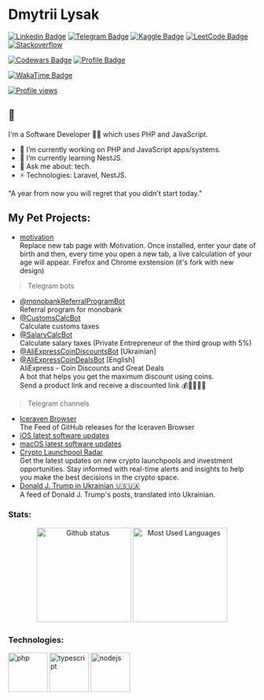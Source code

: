 # Dmytrii Lysak
[![Linkedin Badge](https://img.shields.io/badge/LinkedIn-0077B5?style=for-the-badge&logo=linkedin&logoColor=white)](https://ua.linkedin.com/in/dmytrii-lysak/en)
[![Telegram Badge](https://img.shields.io/badge/Telegram-2CA5E0?style=for-the-badge&logo=telegram&logoColor=white)](https://lysak.t.me/)
[![Kaggle Badge](https://img.shields.io/badge/Kaggle-20BEFF?style=for-the-badge&logo=Kaggle&logoColor=white)](https://www.kaggle.com/dlysak)
[![LeetCode Badge](https://img.shields.io/badge/-LeetCode-FFA116?style=for-the-badge&logo=LeetCode&logoColor=black)](https://leetcode.com/Lysak/)
[![Stackoverflow](https://img.shields.io/stackexchange/stackoverflow/r/2406903?style=for-the-badge&logo=stackoverflow&logoColor=white&label=Stackoverflow&labelColor=%23fe7a16&color=%23fe7a16&cacheSeconds=3600&link=https%3A%2F%2Fstackoverflow.com%2Fusers%2F2406903%2Flysak)](https://stackoverflow.com/users/2406903/lysak)

[![Codewars Badge](https://img.shields.io/badge/Codewars-B1361E?style=for-the-badge&logo=Codewars&logoColor=white)](https://www.codewars.com/users/Lysak/)
[![Profile Badge](https://img.shields.io/badge/Profile%20Visitors-172B4D?style=for-the-badge&logo=Opsgenie&logoColor=white)](https://github.com/lysak/)

[![WakaTime Badge](https://wakatime.com/badge/user/e792cd22-946b-4732-8807-9e19686083b5.svg)](https://wakatime.com/@Lysak)

[![Profile views](https://u8views.com/api/v1/github/profiles/4108154/views/day-week-month-total-count.svg)](https://u8views.com/github/Lysak)

## 👋
I'm a Software Developer 👨‍💻 which uses PHP and JavaScript.

- 🔭 I’m currently working on PHP and JavaScript apps/systems.
- 🌱 I’m currently learning NestJS.
- 💬 Ask me about: tech.
- ⚡ Technologies: Laravel, NestJS.

"A year from now you will regret that you didn't start today."

## My Pet Projects:

* [motivation](https://github.com/Lysak/motivation) \
Replace new tab page with Motivation. Once installed, enter your date of birth and then, every time you open a new tab, a live calculation of your age will appear. Firefox and Chrome exstension (it's fork with new design)

> Telegram bots
* [@monobankReferralProgramBot](https://t.me/monobankReferralProgramBot) \
Referral program for monobank
* [@CustomsCalcBot](https://t.me/CustomsCalcBot) \
Calculate customs taxes
* [@SalaryCalcBot](https://t.me/SalaryCalcBot) \
Calculate salary taxes (Private Entrepreneur of the third group with 5%)
* [@AliExpressCoinDiscountsBot](https://t.me/AliExpressCoinDiscountsBot) [Ukrainian]
* [@AliExpressCoinDealsBot](https://t.me/AliExpressCoinDealsBot) [English] \
AliExpress - Coin Discounts and Great Deals \
A bot that helps you get the maximum discount using coins. \
Send a product link and receive a discounted link 💰🤑🧨🎁✨

> Telegram channels
* [Iceraven Browser](https://t.me/iceraven_browser) \
The Feed of GitHub releases for the Iceraven Browser
* [iOS latest software updates](https://t.me/ios_latest)
* [macOS latest software updates](https://t.me/macos_latest)
* [Crypto Launchpool Radar](https://t.me/launchpool_radar) \
Get the latest updates on new crypto launchpools and investment opportunities. Stay informed with real-time alerts and insights to help you make the best decisions in the crypto space.
* [Donald J. Trump in Ukrainian 🇺🇸🇺🇦](https://t.me/realDonaldTrumpInUkrainian) \
A feed of Donald J. Trump's posts, translated into Ukrainian.

### Stats:

<p align="center">
  <img 
    src="https://github-readme-stats.vercel.app/api?username=Lysak&count_private=true&show_icons=true&custom_title=Github%20Status&show=issues&theme=dracula" 
    style="height: 12rem;" alt="Github status" title="Github status"
  />
  <img 
    src="https://github-readme-stats.vercel.app/api/top-langs/?username=Lysak&layout=compact&theme=dracula" 
    style="height: 12rem;" alt="Most Used Languages" title="Most Used Languages"
  />
</p>

### Technologies:

<p>
  <img style="height: 5rem;" alt="php" title="php" src="https://cdn.jsdelivr.net/gh/devicons/devicon@latest/icons/php/php-original.svg" />
  <img style="height: 5rem;" alt="typescript" title="typescript" src="https://cdn.jsdelivr.net/gh/devicons/devicon@latest/icons/typescript/typescript-original.svg" />
  <img style="height: 5rem;" alt="nodejs" title="nodejs" src="https://cdn.jsdelivr.net/gh/devicons/devicon@latest/icons/nodejs/nodejs-original.svg" />
</p>
